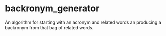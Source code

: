 # backronym_generator
An algorithm for starting with an acronym and related words an producing a backronym from that bag of related words.
